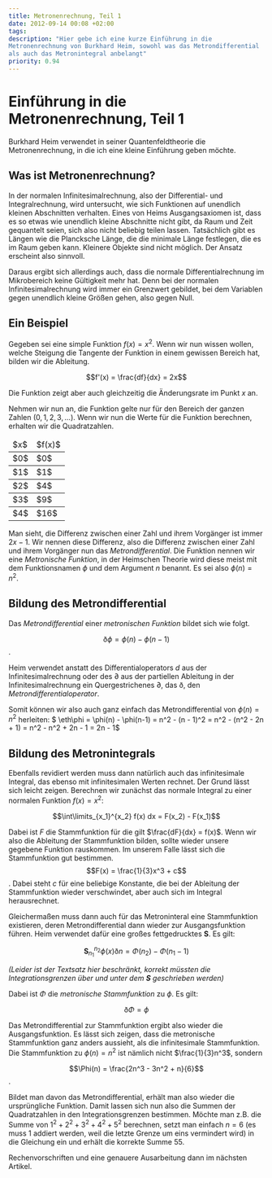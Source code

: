 ```yaml
---
title: Metronenrechnung, Teil 1
date: 2012-09-14 00:08 +02:00
tags:
description: "Hier gebe ich eine kurze Einführung in die
Metronenrechnung von Burkhard Heim, sowohl was das Metrondifferential
als auch das Metronintegral anbelangt"
priority: 0.94
---
```


# Einführung in die Metronenrechnung, Teil 1

Burkhard Heim verwendet in seiner Quantenfeldtheorie die
Metronenrechnung, in die ich eine kleine Einführung geben möchte.

## Was ist Metronenrechnung?

In der normalen Infinitesimalrechnung, also der Differential- und
Integralrechnung, wird untersucht, wie sich Funktionen auf unendlich
kleinen Abschnitten verhalten. Eines von Heims Ausgangsaxiomen ist, dass
es so etwas wie unendlich kleine Abschnitte nicht gibt, da Raum und Zeit
gequantelt seien, sich also nicht beliebig teilen lassen. Tatsächlich
gibt es Längen wie die Plancksche Länge, die die minimale Länge
festlegen, die es im Raum geben kann. Kleinere Objekte sind nicht
möglich. Der Ansatz erscheint also sinnvoll. 

Daraus ergibt sich allerdings auch, dass die normale
Differentialrechnung im Mikrobereich keine Gültigkeit mehr hat. Denn bei
der normalen Infinitesimalrechnung wird immer ein Grenzwert gebildet,
bei dem Variablen gegen unendlich kleine Größen gehen, also gegen Null.

## Ein Beispiel

Gegeben sei eine simple Funktion $f(x) = x^2$. Wenn wir nun wissen
wollen, welche Steigung die Tangente der Funktion in einem gewissen
Bereich hat, bilden wir die Ableitung.

$$f'(x) = \frac{df}{dx} = 2x$$

Die Funktion zeigt aber auch gleichzeitig die Änderungsrate im Punkt $x$
an.

Nehmen wir nun an, die Funktion gelte nur für den Bereich der
ganzen Zahlen ($0,1, 2, 3, ...$). Wenn wir nun die Werte für die
Funktion berechnen, erhalten wir die Quadratzahlen.

<table class="table">
  <thead><tr><td>$x$</td><td>$f(x)$</td></tr></thead>
  <tbody><tr><td>$0$</td><td>$0$</td></tr></tbody>
  <tbody><tr><td>$1$</td><td>$1$</td></tr></tbody>
  <tbody><tr><td>$2$</td><td>$4$</td></tr></tbody>
  <tbody><tr><td>$3$</td><td>$9$</td></tr></tbody>
  <tbody><tr><td>$4$</td><td>$16$</td></tr></tbody>
</table>

Man sieht, die Differenz zwischen einer Zahl und ihrem Vorgänger ist
immer $2x-1$. Wir nennen diese Differenz, also die Differenz zwischen
einer Zahl und ihrem Vorgänger nun das <i>Metrondifferential</i>. Die
Funktion nennen wir eine <i>Metronische Funktion</i>, in der Heimschen
Theorie wird diese meist mit dem Funktionsnamen $\phi$ und dem Argument
$n$ benannt. Es sei also $\phi(n)=n^2$.

## Bildung des Metrondifferential

Das <i>Metrondifferential</i> einer <i>metronischen Funktion</i> bildet
sich wie folgt.

$$\eth\phi = \phi(n) - \phi(n-1)$$.

Heim verwendet anstatt des Differentialoperators $d$ aus der
Infinitesimalrechnung oder des $\partial$ aus der partiellen Ableitung
in der Infinitesimalrechnung ein Quergestrichenes $\partial$, das
$\eth$, den <i>Metrondifferentialoperator</i>.

Somit können wir also auch ganz einfach das Metrondifferential 
von $\phi(n) = n^2$ herleiten: $ \eth\phi = \phi(n) - \phi(n-1) = 
n^2 - (n - 1)^2 = n^2 - (n^2 - 2n + 1) = n^2 - n^2 + 2n - 1 = 2n - 1$

## Bildung des Metronintegrals

Ebenfalls revidiert werden muss dann natürlich auch das infinitesimale
Integral, das ebenso mit infinitesimalen Werten rechnet. Der Grund lässt
sich leicht zeigen. Berechnen wir zunächst das normale Integral zu
einer normalen Funktion $f(x) = x^2$:

$$\int\limits_{x_1}^{x_2} f(x) dx = F(x_2) - F(x_1)$$

Dabei ist $F$ die Stammfunktion für die gilt $\frac{dF}{dx} = f(x)$.
Wenn wir also die Ableitung der Stammfunktion bilden, sollte wieder
unsere gegebene Funktion rauskommen. Im unserem Falle lässt sich die
Stammfunktion gut bestimmen. $$F(x) = \frac{1}{3}x^3 + c$$. Dabei steht
$c$ für eine beliebige Konstante, die bei der Ableitung der
Stammfunktion wieder verschwindet, aber auch sich im Integral
herausrechnet.

Gleichermaßen muss dann auch für das Metroninteral eine Stammfunktion
existieren, deren Metrondifferential dann wieder zur Ausgangsfunktion
führen. Heim verwendet dafür eine großes fettgedrucktes
$\boldsymbol{S}$. Es gilt:

$$\boldsymbol{S}_{n_1}^{n_2} \phi(x) \eth n = \Phi(n_2) - \Phi(n_1 - 1)$$

<i>(Leider ist der Textsatz hier beschränkt, korrekt müssten die
Integrationsgrenzen über und unter dem $\boldsymbol{S}$ geschrieben
werden)</i>

Dabei ist $\Phi$ die <i>metronische Stammfunktion</i> zu $\phi$. Es
gilt:

$$\eth\Phi = \phi$$

Das Metrondifferential zur Stammfunktion ergibt also wieder die
Ausgangsfunktion. Es lässt sich zeigen, dass die metronische
Stammfunktion ganz anders aussieht, als die infinitesimale
Stammfunktion. Die Stammfunktion zu $\phi(n) = n^2$ ist nämlich nicht
$\frac{1}{3}n^3$, sondern

$$\Phi(n) = \frac{2n^3 - 3n^2 + n}{6}$$.

Bildet man davon das Metrondifferential, erhält man also wieder die
ursprüngliche Funktion. Damit lassen sich nun also die Summen der
Quadratzahlen in den Integrationsgrenzen bestimmen. Möchte man z.B. die
Summe von $1^2 + 2^2 + 3^2 + 4^2 + 5^2$ berechnen, setzt man einfach
$n=6$ (es muss $1$ addiert werden, weil die letzte Grenze um eins
vermindert wird) in die Gleichung ein und erhält die korrekte Summe
$55$.

Rechenvorschriften und eine genauere Ausarbeitung dann im nächsten
Artikel.
